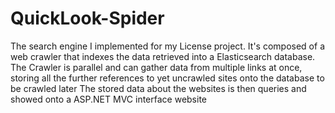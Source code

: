 # QuickLook-Spider

The search engine I implemented for my License project. It's composed of a web crawler that indexes the data retrieved into a Elasticsearch database. The Crawler is parallel and can gather data from multiple links at once, storing all the further references to yet uncrawled sites onto the database to be crawled later
The stored data about the websites is then queries and showed onto a ASP.NET MVC interface website
